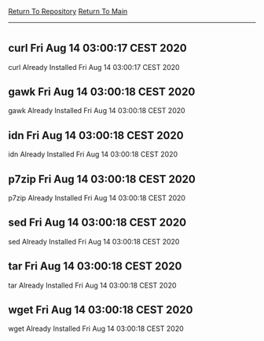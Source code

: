 [Return To Repository](https://github.com/bast69/piholeparser/)
[Return To Main](https://github.com/bast69/piholeparser/blob/master/RecentRunLogs/Mainlog.md)
____________________________________
# 
## curl Fri Aug 14 03:00:17 CEST 2020
curl Already Installed Fri Aug 14 03:00:17 CEST 2020
## gawk Fri Aug 14 03:00:18 CEST 2020
gawk Already Installed Fri Aug 14 03:00:18 CEST 2020
## idn Fri Aug 14 03:00:18 CEST 2020
idn Already Installed Fri Aug 14 03:00:18 CEST 2020
## p7zip Fri Aug 14 03:00:18 CEST 2020
p7zip Already Installed Fri Aug 14 03:00:18 CEST 2020
## sed Fri Aug 14 03:00:18 CEST 2020
sed Already Installed Fri Aug 14 03:00:18 CEST 2020
## tar Fri Aug 14 03:00:18 CEST 2020
tar Already Installed Fri Aug 14 03:00:18 CEST 2020
## wget Fri Aug 14 03:00:18 CEST 2020
wget Already Installed Fri Aug 14 03:00:18 CEST 2020
